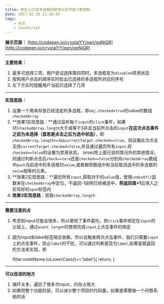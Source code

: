```yaml
---
title: 原生js实现多选框的排序以及可选个数控制
date: 2017-02-20 21:20:39
tags:
	- 秋实
	- JavaScript
---
```

**展示页面：** [http://codepen.io/crystalYY/pen/ggNjQR](http://codepen.io/crystalYY/pen/ggNjQR)


----------


**主要效果：**

1. 最多可选择三项，用户尝试选择第四项时，多选框变为`disabled`禁用状态
2. 按照用户点击的顺序实时给出已选择的多选框所对应的序号
3. 左下方实时提醒用户当前已选择了几项

----------

<!--more-->

**实现思路：**

1. 设置一个用来存放已经选定的多选框，即`obj.checked=true`的value的数组`checkedArray`
2.  **效果1实现思路：**通过监听每个`input`的`click`事件，如果(if)`checkedArray.length`大于或等于3并且当前所点击的`input`**在这次点击事件之前为未选择（意思是点击之后为选中状态）**，即`checkedArray.length>=3&&currentTarget.checked==true`，则设置此次点击无效`currentTarget.checked=false`,并且通过遍历所有`input`,将`checked==false`的设置为禁用状态。
(else)除上面已说的情况外的其他情况，则通过判断点击后`check==ture`还是`checked==false`分别向`checkedArray`数组中`push`当前选中的多选框的`value`,或者删除数组中和当前取消选中的多选框的`value`相等的元素。
3. **效果2实现思路：**遍历所有`input`,获取对于的`value`值，使用`indexOf()`函数来在`checkedArray`中定位，不返回-1说明已经被选中，**将返回值+1**后填入之前写好的`span`标签内
4. **效果3实现思路**：获取`checkedArray.length`


----------
**需要注意的点**

1. 考虑到input可能会很多，所以使用了事件委托，把`click`事件绑定在`input`的父级上，通过`event target`的使用完成`input`上点击事件的绑定
2. 因为input和label标签相互依赖，所以会触发两次点击事件，我们只需要`input`上的点击事件，防止`label`的干扰，可以通过判断是否为`label`,如果是就返回的方法来实现，即

    if(tar.nodeName.toLowerCase()=='label'){
		return;
	}


----------
**可以改进的地方**

1. 循环太多，遍历了很多次input，内存占用大
2. 如果把整个功能封装，可以减少整个项目的代码量，如果是需要做一个问卷系统的话

